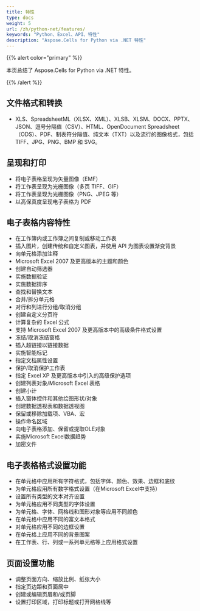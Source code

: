 ```yaml
---
title: 特性
type: docs
weight: 5
url: /zh/python-net/features/
keywords: "Python、Excel、API、特性"
description: "Aspose.Cells for Python via .NET 特性"
---
```


{{% alert color="primary" %}} 

本页总结了 Aspose.Cells for Python via .NET 特性。

{{% /alert %}} 
## **文件格式和转换**
- XLS、SpreadsheetML（XLSX、XML）、XLSB、XLSM、DOCX、PPTX、JSON、逗号分隔值（CSV）、HTML、OpenDocument Spreadsheet（ODS）、PDF、制表符分隔值、纯文本（TXT）以及流行的图像格式，包括 TIFF、JPG、PNG、BMP 和 SVG。
## **呈现和打印**
- 将电子表格呈现为矢量图像（EMF）
- 将工作表呈现为光栅图像（多页 TIFF、GIF）
- 将工作表呈现为光栅图像（PNG、JPEG 等）
- 以高保真度呈现电子表格为 PDF
## **电子表格内容特性**
- 在工作簿内或工作簿之间复制或移动工作表
- 插入图片，创建传统和自定义图表，并使用 API 为图表设置渐变背景
- 向单元格添加注释
- Microsoft Excel 2007 及更高版本的主题和颜色
- 创建自动筛选器
- 实施数据验证
- 实施数据排序
- 查找和替换文本
- 合并/拆分单元格
- 对行和列进行分组/取消分组
- 创建自定义分页符
- 计算复杂的 Excel 公式
- 支持 Microsoft Excel 2007 及更高版本中的高级条件格式设置
- 冻结/取消冻结窗格
- 插入超链接以链接数据
- 实施智能标记
- 指定文档属性设置
- 保护/取消保护工作表
- 指定 Excel XP 及更高版本中引入的高级保护选项
- 创建列表对象/Microsoft Excel 表格
- 创建小计
- 插入窗体控件和其他绘图形状/对象
- 创建数据透视表和数据透视图
- 保留或移除加载项、VBA、宏
- 操作命名区域
- 向电子表格添加、保留或提取OLE对象
- 实施Microsoft Excel数据趋势
- 加密文件
## **电子表格格式设置功能**
- 在单元格中应用所有字符格式，包括字体、颜色、效果、边框和底纹
- 为单元格应用所有数字格式设置（在Microsoft Excel中支持）
- 设置所有类型的文本对齐设置
- 为单元格应用不同类型的字体设置
- 为单元格、字体、网格线和图形对象等应用不同颜色
- 在单元格中应用不同的富文本格式
- 对单元格应用不同的边框设置
- 在单元格上应用不同的背景图案
- 在工作表、行、列或一系列单元格等上应用格式设置
## **页面设置功能**
- 调整页面方向、缩放比例、纸张大小
- 指定页边距和页面居中
- 创建或编辑页眉和/或页脚
- 设置打印区域，打印标题或打开网格线等

